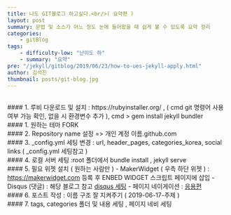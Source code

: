 ```yaml
---
title: 나도 GIT블로그 하고싶다.<br/>( 요약편 )
layout: post
summary: 문법 및 소스가 어느 정도 눈에 들어왔을 때 쉽게 볼 수 있도록 요약 정리 
categories: 
    - gitBlog
tags: 
    - difficulty-low: "난이도 하"
    - summary: "요약"
pre: "/jekyll/gitblog/2019/06/23/how-to-ues-jekyll-apply.html"
author: 김석진
thumbnail: posts/git-blog.jpg
---
```

<br>
#### 1. 루비 다운로드 및 설치 : https://rubyinstaller.org/ , ( cmd git 명령어 사용 여부 가능 확인, 없을 시 환경변수 추가 ), cmd > gem install jekyll bundler 
<br>
#### 1. 원하는 테마 FORK
<br>
#### 2. Repository name 설정 => 개인 계정 이름.github.com
<br>
#### 3. _config.yml 세팅 변경 : url, header_pages, categories_korea, social links ( _config.yml 세팅참고 )
<br>
#### 4. 로컬 서버 세팅 :root 폴더에서 bundle install , jekyll serve
<br>
#### 5. 필요 위젯 설치 ( 원하는 사람만 ) 
- MakerWidget ( 우측 하단 위젯 ) :  <a href="https://makerwidget.com" target="_blank">https://makerwidget.com</a> 등록 후 ENBED WIDGET 스크립트 페이지에 삽입
- Disqus (댓글) : 해당 블로그 참고 <a href="https://17billion.github.io/jekyll/disqus/reply/2017/06/01/jekyll_disqus.html" target="_blank">disqus 세팅</a>
- 페이지 네이게이션 : <a href="/jekyll/gitblog/2019/06/23/how-to-ues-jekyll-apply.html#paging" target="_blank">응용편</a>

<br>
#### 6. 포스트 작성 : 이름 구조 잘 지켜주기 ( 2019-06-17-주제 )
<br>
#### 7. tags, categories 폴더 및 내용 세팅 , 페이지 네비 세팅